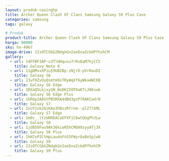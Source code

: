 ```yaml
---
layout: produk-casinghp
title: Archer Queen Clash Of Clans Samsung Galaxy S9 Plus Case
categories: samsung
tags: galaxy

# Produk
product-title: Archer Queen Clash Of Clans Samsung Galaxy S9 Plus Case
harga: 90000
sku: hn-4967
image-drive: 1IsOTCGbGZNdgkGn2axDxaZcbdPfhxhCM
gallery:
  - url: 14FFBF3AP-v3TlHHqusu7rRu8aM7hjCCS
    title: Galaxy Note 8
  - url: 11gDMvxXPiLE9UBZBp-zNjrD-pVrRauDZ
    title: Galaxy S6
  - url: 13vF9ZvdyQsmtm9sTRyWqXf6yWka4WCKB
    title: Galaxy S6 Edge
  - url: 1DXaQ5LkjxySN_WsDK2I0TOaKTiJ6Kswb
    title: Galaxy S6 Edge Plus
  - url: 1kRGp2A8GtPBSMXA4dBd3gsPlRAKCadrB
    title: Galaxy S7
  - url: 1ncF2uk2QiKAo3hBszRfrvm--plZ7lbML
    title: Galaxy S7 Edge
  - url: 1m9c__ltzUN9EACaEFXFjC6wtQUgPhJLw
    title: Galaxy S8
  - url: 1jdB5OFwu9Ak36kiaR5hCMOA9zyyATj3X
    title: Galaxy S8 Plus
  - url: 1hH7xPICtHpLaudoFnS5FWyrQxBeSpjw8
    title: Galaxy S9
  - url: 1IsOTCGbGZNdgkGn2axDxaZcbdPfhxhCM
    title: Galaxy S9 Plus
---
```

